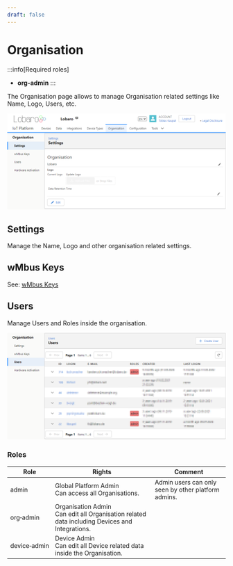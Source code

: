 ```yaml
---
draft: false
---
```


# Organisation

:::info[Required roles]
* **org-admin**
:::

The Organisation page allows to manage Organisation related settings like Name, Logo, Users, etc.

![organisation-page.png](img/organisation-page.png)

## Settings

Manage the Name, Logo and other organisation related settings.

## wMbus Keys

See: [wMbus Keys](wmbus-keys)

## Users

Manage Users and Roles inside the organisation.

![users-page.png](img/users-page.png)

### Roles

| Role         | Rights                                                                                            | Comment                                             |
|--------------|---------------------------------------------------------------------------------------------------|-----------------------------------------------------|
| admin        | Global Platform Admin<br/>Can access all Organisations.                                           | Admin users can only seen by other platform admins. |
| org&#x2011;admin    | Organisation Admin<br/>Can edit all Organisation related data including Devices and Integrations. |                                                     |
| device&#x2011;admin | Device Admin<br/>Can edit all Device related data inside the Organisation.                        |                                                     |
